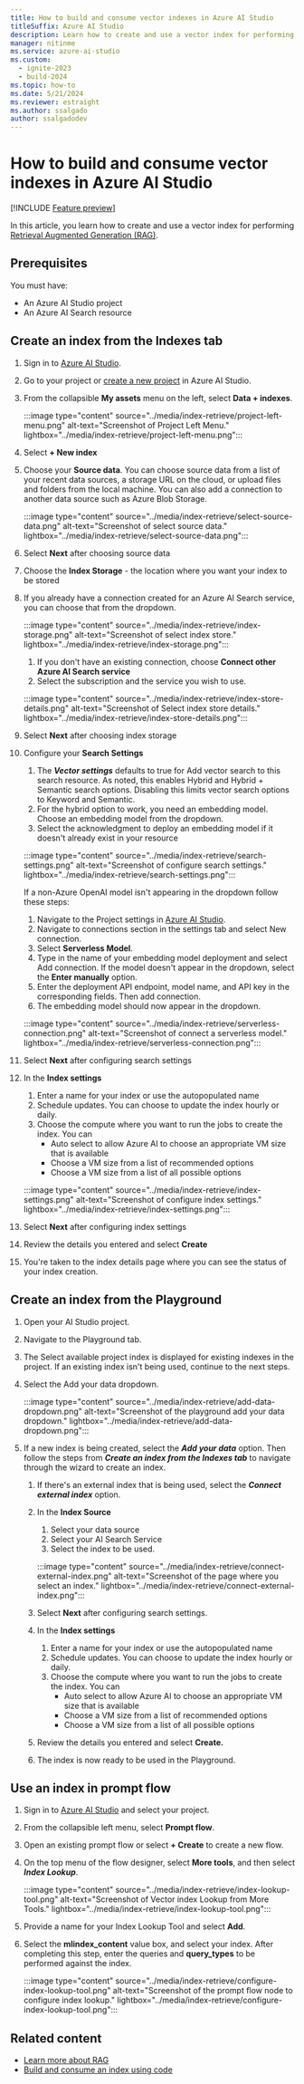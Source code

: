 ```yaml
---
title: How to build and consume vector indexes in Azure AI Studio
titleSuffix: Azure AI Studio
description: Learn how to create and use a vector index for performing Retrieval Augmented Generation (RAG).
manager: nitinme
ms.service: azure-ai-studio
ms.custom:
  - ignite-2023
  - build-2024
ms.topic: how-to
ms.date: 5/21/2024
ms.reviewer: estraight
ms.author: ssalgado
author: ssalgadodev
---
```


# How to build and consume vector indexes in Azure AI Studio

[!INCLUDE [Feature preview](~/reusable-content/ce-skilling/azure/includes/ai-studio/includes/feature-preview.md)]

In this article, you learn how to create and use a vector index for performing [Retrieval Augmented Generation (RAG)](../concepts/retrieval-augmented-generation.md).

## Prerequisites

You must have:
- An Azure AI Studio project
- An Azure AI Search resource

## Create an index from the Indexes tab

1. Sign in to [Azure AI Studio](https://ai.azure.com).
1. Go to your project or [create a new project](../how-to/create-projects.md) in Azure AI Studio.
1. From the collapsible **My assets** menu on the left, select **Data + indexes**.

    :::image type="content" source="../media/index-retrieve/project-left-menu.png" alt-text="Screenshot of Project Left Menu." lightbox="../media/index-retrieve/project-left-menu.png":::

1. Select **+ New index**
1. Choose your **Source data**. You can choose source data from a list of your recent data sources, a storage URL on the cloud, or upload files and folders from the local machine. You can also add a connection to another data source such as Azure Blob Storage.

    :::image type="content" source="../media/index-retrieve/select-source-data.png" alt-text="Screenshot of select source data." lightbox="../media/index-retrieve/select-source-data.png":::

1. Select **Next** after choosing source data
1. Choose the **Index Storage** - the location where you want your index to be stored
1. If you already have a connection created for an Azure AI Search service, you can choose that from the dropdown.

    :::image type="content" source="../media/index-retrieve/index-storage.png" alt-text="Screenshot of select index store." lightbox="../media/index-retrieve/index-storage.png":::

    1. If you don't have an existing connection, choose **Connect other Azure AI Search service**
    1. Select the subscription and the service you wish to use.
    
    :::image type="content" source="../media/index-retrieve/index-store-details.png" alt-text="Screenshot of Select index store details." lightbox="../media/index-retrieve/index-store-details.png":::

1. Select **Next** after choosing index storage
1. Configure your **Search Settings**
    1. The ***Vector settings*** defaults to true for Add vector search to this search resource. As noted, this enables Hybrid and Hybrid + Semantic search options. Disabling this limits vector search options to Keyword and Semantic.
    1. For the hybrid option to work, you need an embedding model. Choose an embedding model from the dropdown.
    1. Select the acknowledgment to deploy an embedding model if it doesn't already exist in your resource

    :::image type="content" source="../media/index-retrieve/search-settings.png" alt-text="Screenshot of configure search settings." lightbox="../media/index-retrieve/search-settings.png":::
    
    If a non-Azure OpenAI model isn't appearing in the dropdown follow these steps:
    1. Navigate to the Project settings in [Azure AI Studio](https://ai.azure.com).
    1. Navigate to connections section in the settings tab and select New connection.
    1. Select **Serverless Model**.
    1. Type in the name of your embedding model deployment and select Add connection. If the model doesn't appear in the dropdown, select the **Enter manually** option.
    1. Enter the deployment API endpoint, model name, and API key in the corresponding fields. Then add connection.
    1. The embedding model should now appear in the dropdown.
    
    :::image type="content" source="../media/index-retrieve/serverless-connection.png" alt-text="Screenshot of connect a serverless model." lightbox="../media/index-retrieve/serverless-connection.png":::

1. Select **Next** after configuring search settings
1. In the **Index settings**
    1. Enter a name for your index or use the autopopulated name
    1. Schedule updates. You can choose to update the index hourly or daily.
    1. Choose the compute where you want to run the jobs to create the index. You can
        - Auto select to allow Azure AI to choose an appropriate VM size that is available
        - Choose a VM size from a list of recommended options
        - Choose a VM size from a list of all possible options
        
    :::image type="content" source="../media/index-retrieve/index-settings.png" alt-text="Screenshot of configure index settings." lightbox="../media/index-retrieve/index-settings.png":::

1. Select **Next** after configuring index settings
1. Review the details you entered and select **Create**
1. You're taken to the index details page where you can see the status of your index creation.

## Create an index from the Playground
1. Open your AI Studio project.
1. Navigate to the Playground tab.
1. The Select available project index is displayed for existing indexes in the project. If an existing index isn't being used, continue to the next steps.
1. Select the Add your data dropdown.
    
    :::image type="content" source="../media/index-retrieve/add-data-dropdown.png" alt-text="Screenshot of the playground add your data dropdown." lightbox="../media/index-retrieve/add-data-dropdown.png":::

1. If a new index is being created, select the ***Add your data*** option. Then follow the steps from ***Create an index from the Indexes tab*** to navigate through the wizard to create an index.
    1. If there's an external index that is being used, select the ***Connect external index*** option.
    1. In the **Index Source**
        1. Select your data source
        1. Select your AI Search Service
        1. Select the index to be used.

        :::image type="content" source="../media/index-retrieve/connect-external-index.png" alt-text="Screenshot of the page where you select an index." lightbox="../media/index-retrieve/connect-external-index.png":::
        
    1. Select **Next** after configuring search settings.
    1. In the **Index settings**
        1. Enter a name for your index or use the autopopulated name
        1. Schedule updates. You can choose to update the index hourly or daily.
        1. Choose the compute where you want to run the jobs to create the index. You can
            - Auto select to allow Azure AI to choose an appropriate VM size that is available
            - Choose a VM size from a list of recommended options
            - Choose a VM size from a list of all possible options
    1. Review the details you entered and select **Create.**
    1. The index is now ready to be used in the Playground.


## Use an index in prompt flow

1. Sign in to [Azure AI Studio](https://ai.azure.com) and select your project. 
1. From the collapsible left menu, select **Prompt flow**.
1. Open an existing prompt flow or select **+ Create** to create a new flow.
1. On the top menu of the flow designer, select **More tools**, and then select ***Index Lookup***.

    :::image type="content" source="../media/index-retrieve/index-lookup-tool.png" alt-text="Screenshot of Vector index Lookup from More Tools." lightbox="../media/index-retrieve/index-lookup-tool.png":::

1. Provide a name for your Index Lookup Tool and select **Add**.
1. Select the **mlindex_content** value box, and select your index. After completing this step, enter the queries and **query_types** to be performed against the index.

    :::image type="content" source="../media/index-retrieve/configure-index-lookup-tool.png" alt-text="Screenshot of the prompt flow node to configure index lookup." lightbox="../media/index-retrieve/configure-index-lookup-tool.png":::


## Related content

- [Learn more about RAG](../concepts/retrieval-augmented-generation.md)
- [Build and consume an index using code](./develop/index-build-consume-sdk.md)
